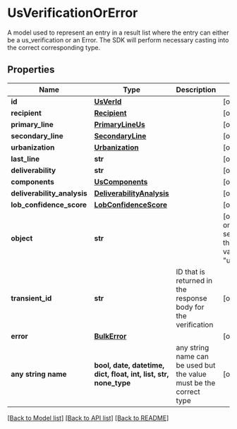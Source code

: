 # UsVerificationOrError

A model used to represent an entry in a result list where the entry can either be a us_verification or an Error. The SDK will perform necessary casting into the correct corresponding type. 

## Properties
Name | Type | Description | Notes
------------ | ------------- | ------------- | -------------
**id** | [**UsVerId**](UsVerId.md) |  | [optional] 
**recipient** | [**Recipient**](Recipient.md) |  | [optional] 
**primary_line** | [**PrimaryLineUs**](PrimaryLineUs.md) |  | [optional] 
**secondary_line** | [**SecondaryLine**](SecondaryLine.md) |  | [optional] 
**urbanization** | [**Urbanization**](Urbanization.md) |  | [optional] 
**last_line** | **str** |  | [optional] 
**deliverability** | **str** |  | [optional] 
**components** | [**UsComponents**](UsComponents.md) |  | [optional] 
**deliverability_analysis** | [**DeliverabilityAnalysis**](DeliverabilityAnalysis.md) |  | [optional] 
**lob_confidence_score** | [**LobConfidenceScore**](LobConfidenceScore.md) |  | [optional] 
**object** | **str** |  | [optional]  if omitted the server will use the default value of "us_verification"
**transient_id** | **str** | ID that is returned in the response body for the verification  | [optional] 
**error** | [**BulkError**](BulkError.md) |  | [optional] 
**any string name** | **bool, date, datetime, dict, float, int, list, str, none_type** | any string name can be used but the value must be the correct type | [optional]

[[Back to Model list]](../README.md#documentation-for-models) [[Back to API list]](../README.md#documentation-for-api-endpoints) [[Back to README]](../README.md)


